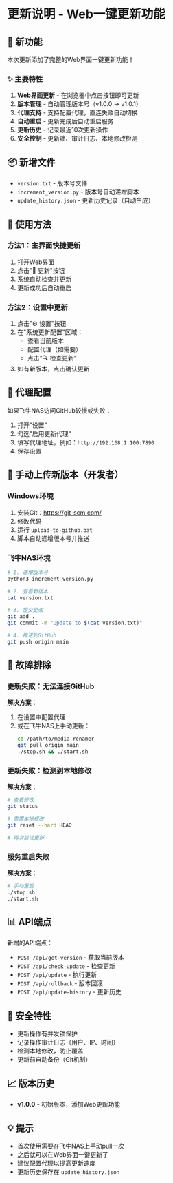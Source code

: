 # 更新说明 - Web一键更新功能

## 🎉 新功能

本次更新添加了完整的Web界面一键更新功能！

### ✨ 主要特性

1. **Web界面更新** - 在浏览器中点击按钮即可更新
2. **版本管理** - 自动管理版本号（v1.0.0 → v1.0.1）
3. **代理支持** - 支持配置代理，直连失败自动切换
4. **自动重启** - 更新完成后自动重启服务
5. **更新历史** - 记录最近10次更新操作
6. **安全控制** - 更新锁、审计日志、本地修改检测

## 📦 新增文件

- `version.txt` - 版本号文件
- `increment_version.py` - 版本号自动递增脚本
- `update_history.json` - 更新历史记录（自动生成）

## 🚀 使用方法

### 方法1：主界面快捷更新

1. 打开Web界面
2. 点击"🔄 更新"按钮
3. 系统自动检查并更新
4. 更新成功后自动重启

### 方法2：设置中更新

1. 点击"⚙️ 设置"按钮
2. 在"系统更新配置"区域：
   - 查看当前版本
   - 配置代理（如需要）
   - 点击"🔍 检查更新"
3. 如有新版本，点击确认更新

## 🔧 代理配置

如果飞牛NAS访问GitHub较慢或失败：

1. 打开"设置"
2. 勾选"启用更新代理"
3. 填写代理地址，例如：`http://192.168.1.100:7890`
4. 保存设置

## 📝 手动上传新版本（开发者）

### Windows环境

1. 安装Git：https://git-scm.com/
2. 修改代码
3. 运行 `upload-to-github.bat`
4. 脚本自动递增版本号并推送

### 飞牛NAS环境

```bash
# 1. 递增版本号
python3 increment_version.py

# 2. 查看新版本
cat version.txt

# 3. 提交更改
git add .
git commit -m "Update to $(cat version.txt)"

# 4. 推送到GitHub
git push origin main
```

## 🐛 故障排除

### 更新失败：无法连接GitHub

**解决方案**：
1. 在设置中配置代理
2. 或在飞牛NAS上手动更新：
   ```bash
   cd /path/to/media-renamer
   git pull origin main
   ./stop.sh && ./start.sh
   ```

### 更新失败：检测到本地修改

**解决方案**：
```bash
# 查看修改
git status

# 重置本地修改
git reset --hard HEAD

# 再次尝试更新
```

### 服务重启失败

**解决方案**：
```bash
# 手动重启
./stop.sh
./start.sh
```

## 📊 API端点

新增的API端点：

- `POST /api/get-version` - 获取当前版本
- `POST /api/check-update` - 检查更新
- `POST /api/update` - 执行更新
- `POST /api/rollback` - 版本回滚
- `POST /api/update-history` - 更新历史

## 🔐 安全特性

- 更新操作有并发锁保护
- 记录操作审计日志（用户、IP、时间）
- 检测本地修改，防止覆盖
- 更新前自动备份（Git机制）

## 📈 版本历史

- **v1.0.0** - 初始版本，添加Web更新功能

## 💡 提示

- 首次使用需要在飞牛NAS上手动pull一次
- 之后就可以在Web界面一键更新了
- 建议配置代理以提高更新速度
- 更新历史保存在 `update_history.json`
